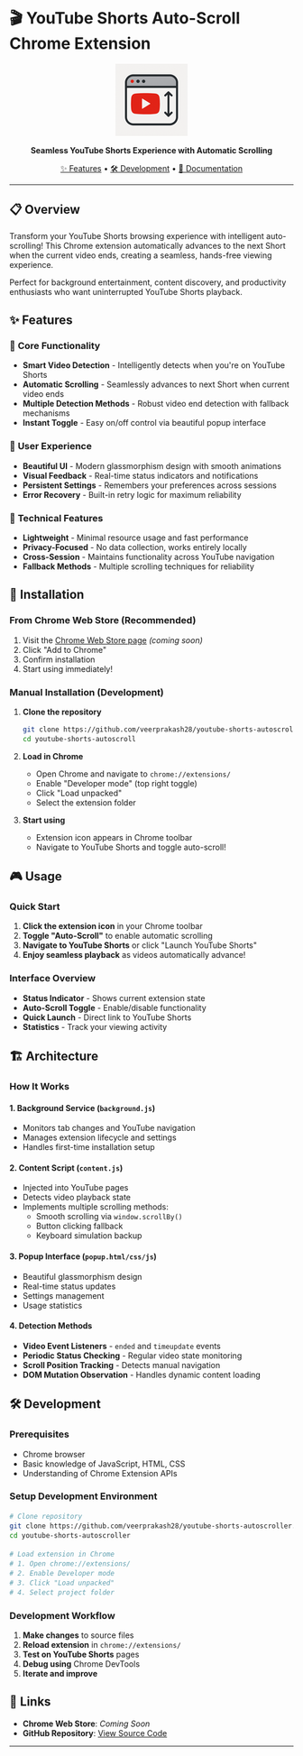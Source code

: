 # 🎬 YouTube Shorts Auto-Scroll Chrome Extension

<div align="center">

![Extension Logo](icons/icon128.png)

**Seamless YouTube Shorts Experience with Automatic Scrolling**

[✨ Features](#features) • [🛠️ Development](#development) • [📖 Documentation](#documentation)

</div>

---

## 📋 Overview

Transform your YouTube Shorts browsing experience with intelligent auto-scrolling! This Chrome extension automatically advances to the next Short when the current video ends, creating a seamless, hands-free viewing experience.

Perfect for background entertainment, content discovery, and productivity enthusiasts who want uninterrupted YouTube Shorts playback.

## ✨ Features

### 🎯 **Core Functionality**

- **Smart Video Detection** - Intelligently detects when you're on YouTube Shorts
- **Automatic Scrolling** - Seamlessly advances to next Short when current video ends
- **Multiple Detection Methods** - Robust video end detection with fallback mechanisms
- **Instant Toggle** - Easy on/off control via beautiful popup interface

### 🎨 **User Experience**

- **Beautiful UI** - Modern glassmorphism design with smooth animations
- **Visual Feedback** - Real-time status indicators and notifications
- **Persistent Settings** - Remembers your preferences across sessions
- **Error Recovery** - Built-in retry logic for maximum reliability

### 🔧 **Technical Features**

- **Lightweight** - Minimal resource usage and fast performance
- **Privacy-Focused** - No data collection, works entirely locally
- **Cross-Session** - Maintains functionality across YouTube navigation
- **Fallback Methods** - Multiple scrolling techniques for reliability

## 🚀 Installation

### From Chrome Web Store (Recommended)

1. Visit the [Chrome Web Store page](https://chrome.google.com/webstore) _(coming soon)_
2. Click "Add to Chrome"
3. Confirm installation
4. Start using immediately!

### Manual Installation (Development)

1. **Clone the repository**

   ```bash
   git clone https://github.com/veerprakash28/youtube-shorts-autoscroller.git
   cd youtube-shorts-autoscroll
   ```

2. **Load in Chrome**

   - Open Chrome and navigate to `chrome://extensions/`
   - Enable "Developer mode" (top right toggle)
   - Click "Load unpacked"
   - Select the extension folder

3. **Start using**
   - Extension icon appears in Chrome toolbar
   - Navigate to YouTube Shorts and toggle auto-scroll!

## 🎮 Usage

### Quick Start

1. **Click the extension icon** in your Chrome toolbar
2. **Toggle "Auto-Scroll"** to enable automatic scrolling
3. **Navigate to YouTube Shorts** or click "Launch YouTube Shorts"
4. **Enjoy seamless playback** as videos automatically advance!

### Interface Overview

- **Status Indicator** - Shows current extension state
- **Auto-Scroll Toggle** - Enable/disable functionality
- **Quick Launch** - Direct link to YouTube Shorts
- **Statistics** - Track your viewing activity

## 🏗️ Architecture

### How It Works

#### 1. **Background Service** (`background.js`)

- Monitors tab changes and YouTube navigation
- Manages extension lifecycle and settings
- Handles first-time installation setup

#### 2. **Content Script** (`content.js`)

- Injected into YouTube pages
- Detects video playback state
- Implements multiple scrolling methods:
  - Smooth scrolling via `window.scrollBy()`
  - Button clicking fallback
  - Keyboard simulation backup

#### 3. **Popup Interface** (`popup.html/css/js`)

- Beautiful glassmorphism design
- Real-time status updates
- Settings management
- Usage statistics

#### 4. **Detection Methods**

- **Video Event Listeners** - `ended` and `timeupdate` events
- **Periodic Status Checking** - Regular video state monitoring
- **Scroll Position Tracking** - Detects manual navigation
- **DOM Mutation Observation** - Handles dynamic content loading

## 🛠️ Development

### Prerequisites

- Chrome browser
- Basic knowledge of JavaScript, HTML, CSS
- Understanding of Chrome Extension APIs

### Setup Development Environment

```bash
# Clone repository
git clone https://github.com/veerprakash28/youtube-shorts-autoscroller.git
cd youtube-shorts-autoscroller

# Load extension in Chrome
# 1. Open chrome://extensions/
# 2. Enable Developer mode
# 3. Click "Load unpacked"
# 4. Select project folder
```

### Development Workflow

1. **Make changes** to source files
2. **Reload extension** in `chrome://extensions/`
3. **Test on YouTube Shorts** pages
4. **Debug using** Chrome DevTools
5. **Iterate and improve**

## 🔗 Links

- **Chrome Web Store**: _Coming Soon_
- **GitHub Repository**: [View Source Code](https://github.com/veerprakash28/youtube-shorts-autoscroller)

---

